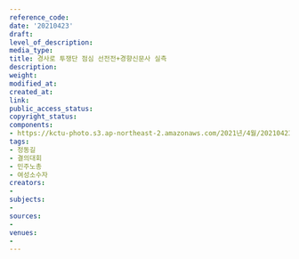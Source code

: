 ```yaml
---
reference_code: 
date: '20210423'
draft: 
level_of_description: 
media_type: 
title: 경사로 투쟁단 점심 선전전+경향신문사 실측
description: 
weight: 
modified_at: 
created_at: 
link: 
public_access_status: 
copyright_status: 
components:
- https://kctu-photo.s3.ap-northeast-2.amazonaws.com/2021년/4월/20210423-경사로+투쟁단+점심+선전전+경향신문사+실측_정동길_결의대회_민주노총_여성소수자/_1DX0036.jpg
tags:
- 정동길
- 결의대회
- 민주노총
- 여성소수자
creators:
- 
subjects:
- 
sources:
- 
venues:
- 
---
```

